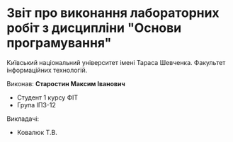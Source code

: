 # Звіт про виконання лабораторних робіт з дисципліни "Основи програмування"

Київський національний університет імені Тараса Шевченка.
Факультет інформаційних технологій.

Виконав: **Старостин Максим Іванович**

- Студент 1 курсу ФІТ
- Група ІПЗ-12

Викладачі:

- Ковалюк Т.В.

